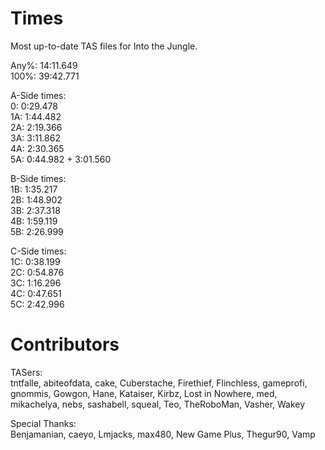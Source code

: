 # Times
Most up-to-date TAS files for Into the Jungle.

Any%: 14:11.649  
100%: 39:42.771

A-Side times:  
0:   0:29.478  
1A:  1:44.482  
2A:  2:19.366  
3A:  3:11.862  
4A:  2:30.365  
5A:  0:44.982 + 3:01.560

B-Side times:  
1B:  1:35.217  
2B:  1:48.902  
3B:  2:37.318  
4B:  1:59.119  
5B:  2:26.999

C-Side times:  
1C:  0:38.199  
2C:  0:54.876  
3C:  1:16.296  
4C:  0:47.651  
5C:  2:42.996

# Contributors
TASers:  
tntfalle, abiteofdata, cake, Cuberstache, Firethief, Flinchless, gameprofi, gnommis, Gowgon, Hane, Kataiser, Kirbz, Lost in Nowhere, med, mikachelya, nebs, sashabell, squeal, Teo, TheRoboMan, Vasher, Wakey

Special Thanks:  
Benjamanian, caeyo, Lmjacks, max480, New Game Plus, Thegur90, Vamp